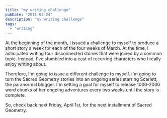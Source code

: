 ```yaml
---
title: "my writing challenge"
pubDate: "2011-03-24"
description: "my writing challenge"
tags:
  - "writing"
---
```


At the beginning of the month, I issued a challenge to myself to produce a short story a week for each of the four weeks of March. At the time, I anticipated writing four disconnected stories that were joined by a common topic. Instead, I've stumbled into a cast of recurring characters who I really enjoy writing about.

Therefore, I'm going to issue a different challenge to myself. I'm going to turn the Sacred Geometry stories into an ongoing series starring Scarlett, the paranormal blogger. I'm setting a goal for myself to release 1000-2000 word chunks of her ongoing adventures every two weeks until the story is complete.

So, check back next Friday, April 1st, for the next installment of Sacred Geometry.
